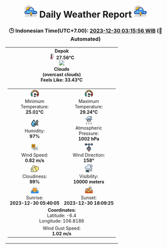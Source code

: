# <h1 align=center><img height=40 src=images/cloud.png> Daily Weather Report <img height=40 src=images/cloud.png></h1>
<h3 align=center>🕒 Indonesian Time(UTC+7.00): <u>2023-12-30 03:15:56 WIB</u> (🤖Automated)</h3>

<table align=center>
<tr>
<td align=center><b>Depok</b><br><img src=images/thermometer.png height=18> <b>27.56°C</b><br><img src='https://openweathermap.org/img/w/04n.png' height='50'><br><b>Clouds</b><br><b>(overcast clouds)</b><br><b>Feels Like: 33.43°C</b></td>
</tr>
<td>
<table>
<tr>
<td align=center><img src=images/fast.png height=25><br>Minimum<br>Temperature:<br><b>25.01°C</b></td>
<td align=center><img src=images/fast.png height=25><br>Maximum<br>Temperature:<br><b>29.24°C</b></td>
</tr>
<tr>
<td align=center><img src=images/humidity.png height=25><br>Humidity:<br><b>97%</b></td>
<td align=center><img src=images/atmospheric.png height=25><br>Atmospheric<br>Pressure:<br><b>1002 hPa</b></td>
</tr>
<tr>
<td align=center><img src=images/air-flow.png height=25><br>Wind Speed:<br><b>0.82 m/s</b></td>
<td align=center><img src=images/anemometer.png height=25><br>Wind Direction:<br><b>158°</b></td>
</tr>
<tr>
<td align=center><img src=images/cloudy.png height=25><br>Cloudiness:<br><b>99%</b></td>
<td align=center><img src=images/low-visibility.png height=25><br>Visibility:<br><b>10000 meters</b></td>
</tr>
<tr>
<td align=center><img src=images/sunrise.png height=25><br>Sunrise:<br><b>2023-12-30 05:40:05</b></td>
<td align=center><img src=images/sunsets.png height=25><br>Sunset:<br><b>2023-12-30 18:09:25</b></td>
</tr>
<tr>
<td colspan='2' align='center'><b>Coordinates:</b><br>Latitude: -6.4<br>Longitude: 106.8186</td>
</tr>
<tr>
<td colspan='2' align='center'>Wind Gust Speed:<br><b>1.02 m/s</b></td>
</tr>
</table>
</table>
